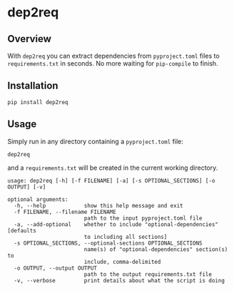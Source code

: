 # dep2req

## Overview

With `dep2req` you can extract dependencies from `pyproject.toml` files to `requirements.txt` in seconds. No more waiting for `pip-compile` to finish. 

## Installation

```
pip install dep2req
```

## Usage

Simply run in any directory containing a `pyproject.toml` file: 

```
dep2req
```` 

and a `requirements.txt` will be created in the current working directory.

```
usage: dep2req [-h] [-f FILENAME] [-a] [-s OPTIONAL_SECTIONS] [-o OUTPUT] [-v]

optional arguments:
  -h, --help            show this help message and exit
  -f FILENAME, --filename FILENAME
                        path to the input pyproject.toml file
  -a, --add-optional    whether to include "optional-dependencies" [defaults
                        to including all sections]
  -s OPTIONAL_SECTIONS, --optional-sections OPTIONAL_SECTIONS
                        name(s) of "optional-dependencies" section(s) to
                        include, comma-delimited
  -o OUTPUT, --output OUTPUT
                        path to the output requirements.txt file
  -v, --verbose         print details about what the script is doing  
```

